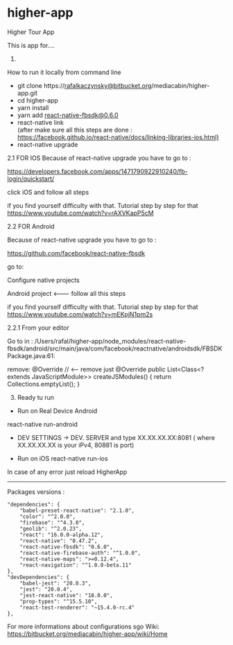 # higher-app
Higher Tour App

This is app for....

1.
How to run it locally from command line

- git clone https://rafalkaczynsky@bitbucket.org/mediacabin/higher-app.git
- cd higher-app
- yarn install
- yarn add react-native-fbsdk@0.6.0
- react-native link  
(after make sure all this steps are done : https://facebook.github.io/react-native/docs/linking-libraries-ios.html}
- react-native upgrade

2.1  FOR IOS
Because of react-native upgrade you have to go to :

https://developers.facebook.com/apps/1471790922910240/fb-login/quickstart/

click iOS and follow all steps 

if you find yourself difficulty with that. Tutorial step by step for that
https://www.youtube.com/watch?v=rAXVKapP5cM



2.2 FOR Android

Because of react-native upgrade you have to go to :

https://github.com/facebook/react-native-fbsdk

go to:

Configure native projects

Android project <--- follow all this steps

if you find yourself difficulty with that. Tutorial step by step for that
https://www.youtube.com/watch?v=mEKpjN1pm2s

2.2.1
From your editor

Go to in : /Users/rafal/higher-app/node_modules/react-native-fbsdk/android/src/main/java/com/facebook/reactnative/androidsdk/FBSDKPackage.java:61:

remove:
    @Override  // <-- remove just @Override 
	  public List<Class<? extends JavaScriptModule>> createJSModules() {
        return Collections.emptyList();
    }
	
3. Ready tu run


- Run on Real Device Android

react-native run-android
- DEV SETTINGS -> DEV. SERVER and type XX.XX.XX.XX:8081 ( where XX.XX.XX.XX is your iPv4, 80881 is port)

- Run on iOS
react-native run-ios

In case of any error just reload HigherApp



-----------------------------------------------------

Packages versions : 

	"dependencies": {
		"babel-preset-react-native": "2.1.0",
		"color": "^2.0.0",
		"firebase": "^4.3.0",
		"geolib": "^2.0.23",
		"react": "16.0.0-alpha.12",
		"react-native": "0.47.2",
		"react-native-fbsdk": "0.6.0",
		"react-native-firebase-auth": "^1.0.0",
		"react-native-maps": ">=0.12.4",
		"react-navigation": "^1.0.0-beta.11"
	},
	"devDependencies": {
		"babel-jest": "20.0.3",
		"jest": "20.0.4",
		"jest-react-native": "18.0.0",
		"prop-types": "^15.5.10",
		"react-test-renderer": "~15.4.0-rc.4"
	},
	
	

For more informations about configurations sgo Wiki: https://bitbucket.org/mediacabin/higher-app/wiki/Home


